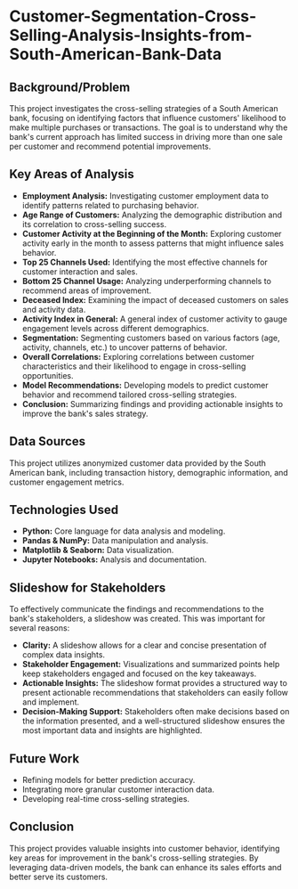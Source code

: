# Customer-Segmentation-Cross-Selling-Analysis-Insights-from-South-American-Bank-Data

## Background/Problem
This project investigates the cross-selling strategies of a South American bank, focusing on identifying factors that influence customers' likelihood to make multiple purchases or transactions. The goal is to understand why the bank's current approach has limited success in driving more than one sale per customer and recommend potential improvements.

## Key Areas of Analysis
- **Employment Analysis:** Investigating customer employment data to identify patterns related to purchasing behavior.
- **Age Range of Customers:** Analyzing the demographic distribution and its correlation to cross-selling success.
- **Customer Activity at the Beginning of the Month:** Exploring customer activity early in the month to assess patterns that might influence sales behavior.
- **Top 25 Channels Used:** Identifying the most effective channels for customer interaction and sales.
- **Bottom 25 Channel Usage:** Analyzing underperforming channels to recommend areas of improvement.
- **Deceased Index:** Examining the impact of deceased customers on sales and activity data.
- **Activity Index in General:** A general index of customer activity to gauge engagement levels across different demographics.
- **Segmentation:** Segmenting customers based on various factors (age, activity, channels, etc.) to uncover patterns of behavior.
- **Overall Correlations:** Exploring correlations between customer characteristics and their likelihood to engage in cross-selling opportunities.
- **Model Recommendations:** Developing models to predict customer behavior and recommend tailored cross-selling strategies.
- **Conclusion:** Summarizing findings and providing actionable insights to improve the bank's sales strategy.

## Data Sources
This project utilizes anonymized customer data provided by the South American bank, including transaction history, demographic information, and customer engagement metrics.

## Technologies Used
- **Python:** Core language for data analysis and modeling.
- **Pandas & NumPy:** Data manipulation and analysis.
- **Matplotlib & Seaborn:** Data visualization.
- **Jupyter Notebooks:** Analysis and documentation.

## Slideshow for Stakeholders
To effectively communicate the findings and recommendations to the bank's stakeholders, a slideshow was created. This was important for several reasons:
- **Clarity:** A slideshow allows for a clear and concise presentation of complex data insights.
- **Stakeholder Engagement:** Visualizations and summarized points help keep stakeholders engaged and focused on the key takeaways.
- **Actionable Insights:** The slideshow format provides a structured way to present actionable recommendations that stakeholders can easily follow and implement.
- **Decision-Making Support:** Stakeholders often make decisions based on the information presented, and a well-structured slideshow ensures the most important data and insights are highlighted.

## Future Work
- Refining models for better prediction accuracy.
- Integrating more granular customer interaction data.
- Developing real-time cross-selling strategies.

## Conclusion
This project provides valuable insights into customer behavior, identifying key areas for improvement in the bank's cross-selling strategies. By leveraging data-driven models, the bank can enhance its sales efforts and better serve its customers.
